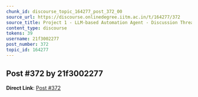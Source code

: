 ```yaml
---
chunk_id: discourse_topic_164277_post_372_00
source_url: https://discourse.onlinedegree.iitm.ac.in/t/164277/372
source_title: Project 1 - LLM-based Automation Agent - Discussion Thread [TDS Jan 2025]
content_type: discourse
tokens: 39
username: 21f3002277
post_number: 372
topic_id: 164277
---
```


## Post #372 by 21f3002277

**Direct Link**: [Post #372](https://discourse.onlinedegree.iitm.ac.in/t/164277/372)

